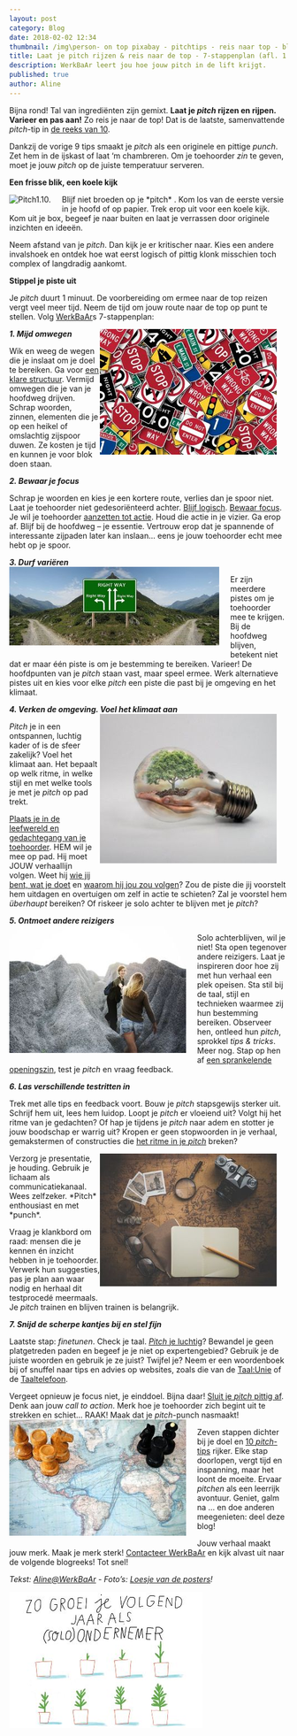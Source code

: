 ```yaml
---
layout: post
category: Blog
date: 2018-02-02 12:34
thumbnail: /img\person- on top pixabay - pitchtips - reis naar top - blog WerkBaAr.jpg
title: Laat je pitch rijzen & reis naar de top - 7-stappenplan (afl. 1.10)
description: WerkBaAr leert jou hoe jouw pitch in de lift krijgt.
published: true
author: Aline
---
```


Bijna rond! Tal van ingrediënten zijn gemixt. **Laat je *pitch* rijzen en rijpen. Varieer en pas aan!** Zo reis je naar de top! Dat is de laatste, samenvattende *pitch*-tip in [de reeks van 10](http://werkbaar.net/blog/2017/12/01/pitch1.0/).

Dankzij de vorige 9 tips smaakt je *pitch* als een originele en pittige *punch*. Zet hem in de ijskast of laat ‘m chambreren. Om je toehoorder *zin* te geven, moet je jouw *pitch* op de juiste temperatuur serveren. 
<br/>

**Een frisse blik, een koele kijk**

<img alt="Pitch1.10." class="img-responsive" style="float: left;margin:0 20px 15px 0" src="/img\Hé frisse wind - Loesje - Pitchtips - blog WerkBaAr.png">
Blijf niet broeden op je *pitch* . Kom los van de eerste versie in je hoofd of op papier. Trek erop uit voor een koele kijk. Kom uit je box, begeef je naar buiten en laat je verrassen door originele inzichten en ideeën. 

Neem afstand van je *pitch*. Dan kijk je er kritischer naar. Kies een andere invalshoek en ontdek hoe wat eerst logisch of pittig klonk misschien toch complex of langdradig aankomt.

**Stippel je piste uit**

Je *pitch* duurt 1 minuut. De voorbereiding om ermee naar de top reizen vergt veel meer tijd. Neem de tijd om jouw route naar de top op punt te stellen. Volg [WerkBaAr](http://www.werkbaar.net/)s 7-stappenplan:  

***1.	Mijd omwegen***
<img alt="Pitch1.10." class="img-responsive" style="float: right;margin:0 20px 15px 0" src="/img\information-boards- pitchtips - blog WerkBaAr.jpg">

Wik en weeg de wegen die je inslaat om je doel te bereiken. Ga voor [een klare structuur](http://werkbaar.net/blog/2017/12/14/Pitch1.2/). Vermijd omwegen die je van je hoofdweg drijven. Schrap woorden, zinnen, elementen die je op een heikel of omslachtig zijspoor duwen. Ze kosten je tijd en kunnen je voor blok doen staan. 

***2.	Bewaar je focus***

Schrap je woorden en kies je een kortere route, verlies dan je spoor niet. Laat je toehoorder niet gedesoriënteerd achter. [Blijf logisch](http://werkbaar.net/blog/2017/12/22/Pitch1.4/). [Bewaar focus](http://werkbaar.net/blog/2017/12/08/Pitch1.1/). Je wil je toehoorder [aanzetten tot actie](http://werkbaar.net/blog/2018/01/18/Pitch1.8/). Houd die actie in je vizier. Ga erop af. Blijf bij de hoofdweg – je essentie. Vertrouw erop dat je spannende of interessante zijpaden later kan inslaan… eens je jouw toehoorder echt mee hebt op je spoor.  

***3.	Durf variëren***
<img alt="Pitch1.10." class="img-responsive" style="float: left;margin:0 20px 15px 0" src="/img\Alternatieve route - pitchtips - blog WerkBaAr.jpg">

Er zijn meerdere pistes om je toehoorder mee te krijgen. Bij de hoofdweg blijven, betekent niet dat er maar één piste is om je bestemming te bereiken. Varieer! De hoofdpunten van je *pitch* staan vast, maar speel ermee. Werk alternatieve pistes uit en kies voor elke *pitch* een piste die past bij je omgeving en het klimaat. 

***4.	Verken de omgeving. Voel het klimaat aan***
<img alt="Pitch1.10." class="img-responsive" style="float: right;margin:0 20px 15px 0" src="/img\bulb- klimaat - pixabay - pitchtips - blog WerkBaAr.jpg">

*Pitch* je in een ontspannen, luchtig kader of is de sfeer zakelijk? Voel het klimaat aan. Het bepaalt op welk ritme, in welke stijl en met welke tools je met je *pitch* op pad trekt.  

[Plaats je in de leefwereld en gedachtegang van je toehoorder](http://werkbaar.net/blog/2018/01/05/pitch1.6/). HEM wil je mee op pad. Hij moet JOUW verhaallijn volgen. Weet hij [wie jij bent, wat je doet](http://werkbaar.net/blog/2017/12/14/Pitch1.3/) en [waarom hij jou zou volgen](http://werkbaar.net/blog/2017/12/22/Pitch1.4/)? Zou de piste die jij voorstelt hem uitdagen en overtuigen om zelf in actie te schieten? Zal je voorstel hem *überhaupt* bereiken? Of riskeer je solo achter te blijven met je *pitch*?

***5.	Ontmoet andere reizigers***
<img alt="Pitch1.10." class="img-responsive" style="float: left;margin:0 20px 15px 0" src="/img\active-mede reizigers ontmoeten - pixabay - pitchtips - blog WerkBaAr.jpg">

Solo achterblijven, wil je niet! Sta open tegenover andere reizigers. Laat je inspireren door hoe zij met hun verhaal een plek opeisen. Sta stil bij de taal, stijl en technieken waarmee zij hun bestemming bereiken. Observeer hen, ontleed hun *pitch*, sprokkel *tips & tricks*. Meer nog. Stap op hen af [een sprankelende openingszin](http://werkbaar.net/blog/2017/12/14/Pitch1.3/), test je *pitch* en vraag feedback. 

***6.	Las verschillende testritten in***

Trek met alle tips en feedback voort. Bouw je *pitch* stapsgewijs sterker uit. Schrijf hem uit, lees hem luidop. Loopt je *pitch* er vloeiend uit? Volgt hij het ritme van je gedachten? Of hap je tijdens je *pitch* naar adem en stotter je jouw boodschap er warrig uit? Kropen er geen stopwoorden in je verhaal, gemakstermen of constructies die [het ritme in je *pitch*](http://werkbaar.net/blog/2018/01/18/Pitch1.8/) breken?

<img alt="Pitch1.10." class="img-responsive" style="float: right;margin:0 20px 15px 0" src="/img\old- kaart reisplan bril - Pixabay - pitchtips - blog WerkBaAr.jpg">
Verzorg je presentatie, je houding. Gebruik je lichaam als communicatiekanaal. Wees zelfzeker. *Pitch* enthousiast en met *punch*.   

Vraag je klankbord om raad: mensen die je kennen én inzicht hebben in je toehoorder. Verwerk hun suggesties, pas je plan aan waar nodig en herhaal dit testprocedé meermaals. Je *pitch* trainen en blijven trainen is belangrijk. 

***7.	Snijd de scherpe kantjes bij en stel fijn***

Laatste stap: *finetunen*. Check je taal. [*Pitch* je luchtig](http://werkbaar.net/blog/2018/01/12/pitch1.7/)? Bewandel je geen platgetreden paden en begeef je je niet op expertengebied? Gebruik je de juiste woorden en gebruik je ze juist? Twijfel je? Neem er een woordenboek bij of snuffel naar tips en advies op websites, zoals die van de [Taal:Unie](http://taaladvies.net/) of de [Taaltelefoon](https://www.taaltelefoon.be/boek-en-webwijzer/taaladvies). 

Vergeet opnieuw je focus niet, je einddoel. Bijna daar! [Sluit je *pitch* pittig af](http://werkbaar.net/blog/2017/12/28/Pitch1.5/). Denk aan jouw *call to action*. Merk hoe je toehoorder zich begint uit te strekken en schiet… RAAK! Maak dat je *pitch*-punch nasmaakt!
<img alt="Pitch1.10." class="img-responsive" style="float: left;margin:0 20px 15px 0" src="/img\chess-map resimap - pixabay - call to action - pitchtips - blog WerkBaAr.jpg	">

Zeven stappen dichter bij je doel en [10 *pitch*-tips](http://werkbaar.net/blog/2017/12/01/pitch1.0/) rijker. Elke stap doorlopen, vergt tijd en inspanning, maar het loont de moeite. Ervaar *pitchen* als een leerrijk avontuur. Geniet, galm na … en doe anderen meegenieten: deel deze blog! 

Jouw verhaal maakt jouw merk. Maak je merk sterk! [Contacteer WerkBaAr](http://werkbaar.net/#contact) en kijk alvast uit naar de volgende blogreeks! Tot snel!

*Tekst: [Aline@WerkBaAr](http://werkbaar.net/#gastvrouw) - Foto’s: [Loesje van de posters](https://www.loesje.nl/)!* 

<img alt="Pitch1.10." class="img-responsive" style="float: left;margin:0 20px 15px 0" src="/img\Zo groei je als solo ondernemer - pitchtips - blog WerkBaAr.jpg">


